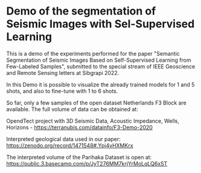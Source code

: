 
# Demo of the segmentation of Seismic Images with Sel-Supervised Learning

This is a demo of the experiments performed for the paper "Semantic Segmentation of Seismic Images Based on Self-Supervised Learning from Few-Labeled Samples", submitted to the special stream of IEEE Geoscience and Remote Sensing letters at Sibgrapi 2022.

In this Demo it is possible to visualize the already trained models for 1 and 5 shots, and also to fine-tune with 1 to 6 shots. 

So far, only a few samples of the open dataset Netherlands F3 Block are available. The full volume of data can be obtained at:

OpendTect project with 3D Seismic Data, Acoustic Impedance, Wells, Horizons - https://terranubis.com/datainfo/F3-Demo-2020

Interpreted geological data used in our paper: https://zenodo.org/record/1471548#.Ypj4vHXMKrx 


The interpreted volume of the Parihaka Dataset is open at: https://public.3.basecamp.com/p/JyT276MM7krjYrMoLqLQ6xST

